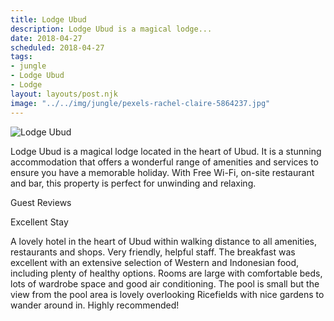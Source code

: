```yaml
---
title: Lodge Ubud
description: Lodge Ubud is a magical lodge...
date: 2018-04-27
scheduled: 2018-04-27
tags:
- jungle
- Lodge Ubud
- Lodge
layout: layouts/post.njk
image: "../../img/jungle/pexels-rachel-claire-5864237.jpg"
---
```


![Lodge Ubud](../../img/jungle/pexels-rachel-claire-5864237.jpg)

Lodge Ubud is a magical lodge located in the heart of Ubud. It is a stunning accommodation that offers a wonderful range of amenities and services to ensure you have a memorable holiday. With Free Wi-Fi, on-site restaurant and bar, this property is perfect for unwinding and relaxing.

Guest Reviews

Excellent Stay

A lovely hotel in the heart of Ubud within walking distance to all amenities, restaurants and shops. Very friendly, helpful staff. The breakfast was excellent with an extensive selection of Western and Indonesian food, including plenty of healthy options. Rooms are large with comfortable beds, lots of wardrobe space and good air conditioning. The pool is small but the view from the pool area is lovely overlooking Ricefields with nice gardens to wander around in. Highly recommended!











